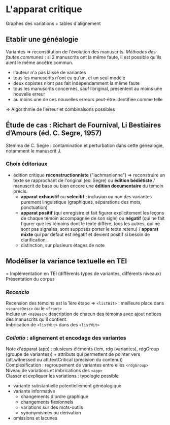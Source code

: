 # L'apparat critique

Graphes des variations + tables d'alignement

## Etablir une généalogie 
Variantes => reconstitution de l'évolution des manuscrits. *Méthodes des fautes communes* : si 2 manuscrits ont la même faute, il est possible qu'ils aient le même ancêtre commun. 
* l'auteur n'a pas laissé de variantes
* tous les manuscrits n'ont eu qu'un, et un seul modèle
* deux copistes n’ont pas fait indépendamment la même faute
* tous les manuscrits concernés, sauf l’original, présentent au moins une nouvelle erreur
* au moins une de ces nouvelles erreurs peut-être identifiée comme telle

=> Algorithmie de l'erreur et combinaisons possibles

## Étude de cas : Richart de Fournival, Li Bestiaires d’Amours (éd. C. Segre, 1957)
Stemma de C. Segre : contamination et perturbation dans cette généalogie, notamment le manuscrit J. 

### Choix éditoriaux
* édition critique **reconstructionniste** ("lachmanienne") => reconstruire un texte se rapprochant de l'original (ex: Segre) ou **édition bédiétiste** / manuscrit de base ou bien encore une **édition documentaire** du témoin précis.
	* **apparat exhaustif** ou **selecitif** ; inclusion ou non des variantes purement linguistique (graphiques, séparations des mots, ponctuation)
	* **apparat positif** (qui enregistre et fait figurer explicitement les leçons de chaque témoin accompagnée de son sigle) ou **négatif** (qui ne fait figurer que les témoins dont le texte diffère, tous les autres, qui ne sont pas signalés, sont supposés porter le texte retenu) / **apparat mixte** qui par défaut est négatif et devient positif si besoin de clarification.
	* distinction, sur plusieurs étages de note

## Modéliser la variance textuelle en TEI
= Implémentation en TEI (différents types de variantes, différents niveaux)  
Présentation du corpus

### *Recencio*
Recension des témoins est la 1ère étape => `<listWit>` : meilleure place dans `<sourceDesc>` ou le `<front>`  
Inclure un `<msDesc>`: description de chacun des témoins avec ajout notices des manuscrits qu'il contient.  
Imbrication de `<listWit>` dans des `<listWit>`

### *Collatio* : alignement et encodage des variantes
Note d'apparat (app) : plusieurs éléments (lem, rdg (variantes), rdgGroup (groupe de variantes)) + attributs qui permettent de pointer vers (att.witnessed ou att.textCritical (précision du contenu))  
Complexification : regroupement de variantes entre elles `<rdgGroup>`   
Niveau de variations et imbrications des `<app>`  
Classer et expliquer les variations : typologie possible 
* variante substantielle potentiellement généalogique
* variante informative
	* changements d'ordre graphique
	*  changements flexionnels
	* variations sur des mots-outils
	* synonymismes ou dérivation
* omissions et lacunes
